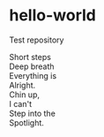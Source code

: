 # hello-world
Test repository
<p> Short steps </br>
    Deep breath </br>
    Everything is </br>
    Alright. </br>
    Chin up, </br>
    I can't </br>
    Step into the </br>
    Spotlight. </p>
